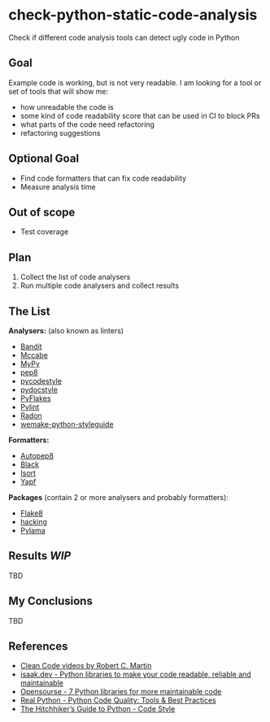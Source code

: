 # check-python-static-code-analysis
Check if different code analysis tools can detect ugly code in Python

## Goal

Example code is working, but is not very readable. 
I am looking for a tool or set of tools that will show me:
* how unreadable the code is
* some kind of code readability score that can be used in CI to block PRs
* what parts of the code need refactoring
* refactoring suggestions

## Optional Goal

* Find code formatters that can fix code readability
* Measure analysis time

## Out of scope

* Test coverage

## Plan

1. Collect the list of code analysers
1. Run multiple code analysers and collect results

## The List

**Analysers:** (also known as linters)
* [Bandit](https://github.com/PyCQA/bandit)
* [Mccabe](https://github.com/PyCQA/mccabe)
* [MyPy](http://mypy-lang.org/)
* [pep8](https://pypi.org/project/pep8/)
* [pycodestyle](https://github.com/PyCQA/pycodestyle)
* [pydocstyle](https://github.com/PyCQA/pydocstyle)
* [PyFlakes](https://github.com/PyCQA/pyflakes)
* [Pylint](https://www.pylint.org/)
* [Radon](http://radon.readthedocs.io/en/latest/)
* [wemake-python-styleguide](https://github.com/wemake-services/wemake-python-styleguide)

**Formatters:**
* [Autopep8](https://github.com/hhatto/autopep8)
* [Black](https://github.com/ambv/black)
* [Isort](https://github.com/timothycrosley/isort)
* [Yapf](https://github.com/google/yapf)

**Packages** (contain 2 or more analysers and probably formatters):
* [Flake8](https://flake8.pycqa.org/en/latest/)
* [hacking](https://pypi.org/project/hacking/)
* [Pylama](https://github.com/klen/pylama)

## Results _WIP_

TBD

## My Conclusions

TBD

## References
* [Clean Code videos by Robert C. Martin](https://learning.oreilly.com/videos/clean-code/9780134661742/9780134661742-CODE_01_00_00)
* [isaak.dev - Python libraries to make your code readable, reliable and maintainable](https://isaak.dev/2020/08/python-libraries-to-make-your-code-readable-and-maintainable#code-style)
* [Opensourse - 7 Python libraries for more maintainable code](https://opensource.com/article/18/7/7-python-libraries-more-maintainable-code)
* [Real Python - Python Code Quality: Tools & Best Practices](https://realpython.com/python-code-quality/)
* [The Hitchhiker’s Guide to Python - Code Style](https://docs.python-guide.org/writing/style/)
